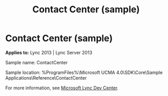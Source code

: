 ﻿---
title: Contact Center (sample)
TOCTitle: Contact Center (sample)
ms:assetid: 18bab0a0-6d24-4168-a75f-e404f7f8a970
ms:mtpsurl: https://msdn.microsoft.com/en-us/library/Dn454818(v=office.15)
ms:contentKeyID: 57103658
ms.date: 07/25/2014
mtps_version: v=office.15
---

# Contact Center (sample)


**Applies to:** Lync 2013 | Lync Server 2013

Sample name: ContactCenter

Sample location: %ProgramFiles%\\Microsoft UCMA 4.0\\SDK\\Core\\Sample Applications\\Reference\\ContactCenter

For more information, see [Microsoft Lync Dev Center](http://go.microsoft.com/fwlink/?linkid=201840).

